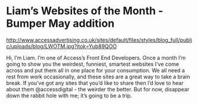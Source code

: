 Liam’s Websites of the Month - Bumper May addition
==================================================

http://www.accessadvertising.co.uk/sites/default/files/styles/blog_full/public/uploads/blog/LWOTM.jpg?itok=Yub89QOO

Hi, I’m Liam. I’m one of Access’s Front End Developers. Once a month I’m going to show you the weirdest, funniest, smartest websites I’ve come across and put them all in one place for your consumption. We all need a rest from work occasionally, and these sites are a great way to take a brain break. If you’ve got any sites that you’d like to share then I’d love to hear about them @accessdigital - the weirder the better. But for now, disappear down the rabbit hole with me; it’s going to be a trip.
